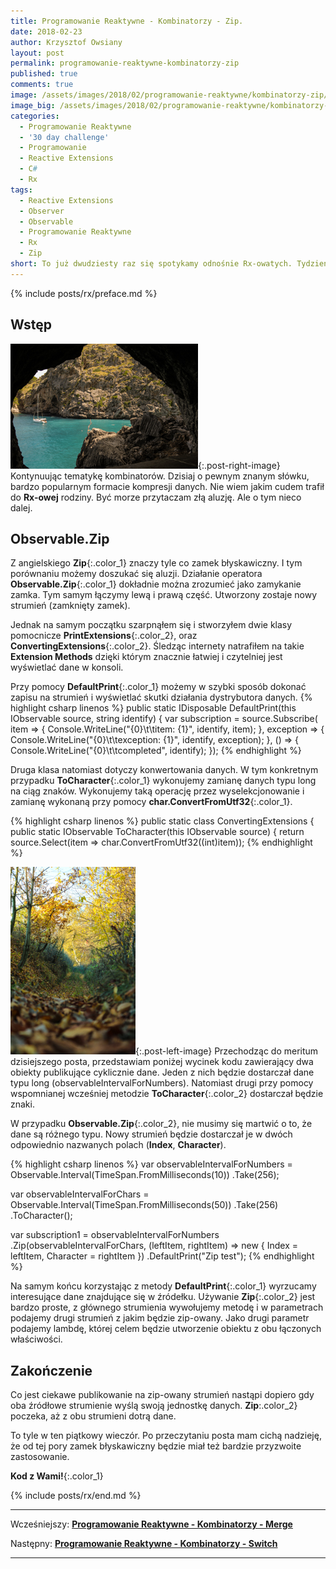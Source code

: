 ```yaml
---
title: Programowanie Reaktywne - Kombinatorzy - Zip.
date: 2018-02-23
author: Krzysztof Owsiany
layout: post
permalink: programowanie-reaktywne-kombinatorzy-zip
published: true
comments: true        
image: /assets/images/2018/02/programowanie-reaktywne/kombinatorzy-zip/post.jpg
image_big: /assets/images/2018/02/programowanie-reaktywne/kombinatorzy-zip/post-big.jpg
categories:
  - Programowanie Reaktywne
  - '30 day challenge'
  - Programowanie
  - Reactive Extensions
  - C#
  - Rx
tags:
  - Reactive Extensions
  - Observer
  - Observable
  - Programowanie Reaktywne
  - Rx
  - Zip
short: To już dwudziesty raz się spotykamy odnośnie Rx-owatych. Tydzień pomału dobiega końca. Taki i zbliżamy się do zakończenia serii postów dotyczących kombinatorów. Okazuje się, że rozpisałem się bardzo w tej podgrupie. W najgorszym wypadku nie zakończę na 30 postach :).
---
```

{% include posts/rx/preface.md %}

## Wstęp
[![Reactive Extensions - Zip][post]][post-big]{:.post-right-image}
Kontynuując tematykę kombinatorów. Dzisiaj o pewnym znanym słówku, bardzo popularnym formacie kompresji danych. Nie wiem jakim cudem trafił do **Rx-owej** rodziny. Być morze przytaczam złą aluzję. Ale o tym nieco dalej.

## Observable.Zip
Z angielskiego **Zip**{:.color_1} znaczy tyle co zamek błyskawiczny. I tym porównaniu możemy doszukać się aluzji. Działanie operatora **Observable.Zip**{:.color_1} dokładnie można zrozumieć jako zamykanie zamka. Tym samym łączymy lewą i prawą część. 
Utworzony zostaje nowy strumień (zamknięty zamek).

Jednak na samym początku szarpnąłem się i stworzyłem dwie klasy pomocnicze **PrintExtensions**{:.color_2}, oraz **ConvertingExtensions**{:.color_2}. Śledząc internety natrafiłem na takie **Extension Methods** dzięki którym znacznie łatwiej i czytelniej jest wyświetlać dane w konsoli.

Przy pomocy **DefaultPrint**{:.color_1} możemy w szybki sposób dokonać zapisu na strumień i wyświetlać skutki działania dystrybutora danych.
{% highlight csharp linenos %}
public static IDisposable DefaultPrint<T>(this IObservable<T> source, string identify)
{
  var subscription = source.Subscribe(
    item =>
    {
      Console.WriteLine("{0}\t\titem: {1}", identify, item);
    },
    exception =>
    {
      Console.WriteLine("{0}\t\texception: {1}", identify, exception);
    },
    () =>
    {
      Console.WriteLine("{0}\t\tcompleted", identify);
    });
{% endhighlight %}

Druga klasa natomiast dotyczy konwertowania danych. W tym konkretnym przypadku **ToCharacter**{:.color_1} wykonujemy zamianę danych typu long na ciąg znaków. 
Wykonujemy taką operację przez wyselekcjonowanie i zamianę wykonaną przy pomocy **char.ConvertFromUtf32**{:.color_1}.

{% highlight csharp linenos %}
public static class ConvertingExtensions
{
  public static IObservable<string> ToCharacter(this IObservable<long> source)
  {
    return source.Select(item => char.ConvertFromUtf32((int)item));
{% endhighlight %}

[![Reactive Extensions - Zip][image1]][image1-big]{:.post-left-image}
Przechodząc do meritum dzisiejszego posta, przedstawiam poniżej wycinek kodu zawierający dwa obiekty publikujące cyklicznie dane. Jeden z nich będzie dostarczał dane typu long (observableIntervalForNumbers). Natomiast drugi przy pomocy wspomnianej wcześniej metodzie **ToCharacter**{:.color_2} dostarczał będzie znaki.

W przypadku **Observable.Zip**{:.color_2}, nie musimy się martwić o to, że dane są różnego typu. Nowy strumień będzie dostarczał je w dwóch odpowiednio nazwanych polach (**Index**, **Character**).

{% highlight csharp linenos %}
var observableIntervalForNumbers = Observable.Interval(TimeSpan.FromMilliseconds(10))
  .Take(256);

var observableIntervalForChars = Observable.Interval(TimeSpan.FromMilliseconds(50))
  .Take(256)
  .ToCharacter();

var subscription1 = observableIntervalForNumbers
  .Zip(observableIntervalForChars, (leftItem, rightItem) => new
  {
    Index = leftItem,
    Character = rightItem
  })
  .DefaultPrint("Zip test");
{% endhighlight %}

Na samym końcu korzystając z metody **DefaultPrint**{:.color_1} wyrzucamy interesujące dane znajdujące się w źródełku.
Używanie **Zip**{:.color_2} jest bardzo proste, z głównego strumienia wywołujemy metodę i w parametrach podajemy drugi strumień z jakim będzie zip-owany. Jako drugi parametr podajemy lambdę, której celem będzie utworzenie obiektu z obu łączonych właściwości.

## Zakończenie
Co jest ciekawe publikowanie na zip-owany strumień nastąpi dopiero gdy oba źródłowe strumienie wyślą swoją jednostkę danych.
**Zip**:.color_2} poczeka, aż z obu strumieni dotrą dane.

To tyle w ten piątkowy wieczór. Po przeczytaniu posta mam cichą nadzieję, że od tej pory zamek błyskawiczny będzie miał też bardzie przyzwoite zastosowanie.

**Kod z Wami!**{:.color_1}

{% include posts/rx/end.md %}

------
Wcześniejszy: **[Programowanie Reaktywne - Kombinatorzy - Merge][previous]**

Następny: **[Programowanie Reaktywne - Kombinatorzy - Switch][next]**

------
[previous]: {{site.url}}/programowanie-reaktywne-kombinatorzy-merge
[next]: {{site.url}}/programowanie-reaktywne-kombinatorzy-switch

[post]: /assets/images/2018/02/programowanie-reaktywne/kombinatorzy-zip/post.jpg
[post-big]: /assets/images/2018/02/programowanie-reaktywne/kombinatorzy-zip/post-big.jpg

[image1]: /assets/images/2018/02/programowanie-reaktywne/kombinatorzy-zip/image1.jpg
[image1-big]: /assets/images/2018/02/programowanie-reaktywne/kombinatorzy-zip/image1-big.jpg